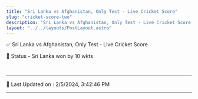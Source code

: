 ```yaml
---
title: "Sri Lanka vs Afghanistan, Only Test - Live Cricket Score"
slug: "cricket-score-two"
description: "Sri Lanka vs Afghanistan, Only Test - Live Cricket Score - Sri Lanka won by 10 wkts."
layout: "../../layouts/PostLayout.astro"
--- 
```


✅ Sri Lanka vs Afghanistan, Only Test - Live Cricket Score

📑 Status - Sri Lanka won by 10 wkts

<br />

***

📝 Last Updated on : 2/5/2024, 3:42:46 PM

***

